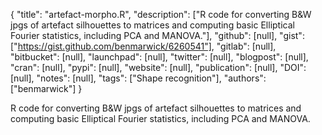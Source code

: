 {
  "title": "artefact-morpho.R",
  "description": ["R code for converting B&W jpgs of artefact silhouettes to matrices and computing basic Elliptical Fourier statistics, including PCA and MANOVA."],
  "github": [null],
  "gist": ["https://gist.github.com/benmarwick/6260541"],
  "gitlab": [null],
  "bitbucket": [null],
  "launchpad": [null],
  "twitter": [null],
  "blogpost": [null],
  "cran": [null],
  "pypi": [null],
  "website": [null],
  "publication": [null],
  "DOI": [null],
  "notes": [null],
  "tags": ["Shape recognition"],
  "authors": ["benmarwick"]
}

<!-- Generated by csv2md.R – do not edit by hand -->

R code for converting B&W jpgs of artefact silhouettes to matrices and computing basic Elliptical Fourier statistics, including PCA and MANOVA.